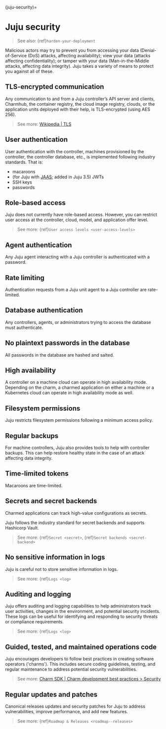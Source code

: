 (juju-security)=
# Juju security

> See also: {ref}`harden-your-deployment`

Malicious actors may try to prevent you from accessing your data (Denial-of-Service (DoS) attacks, affecting availability); view your data (attacks affecting confidentiality); or tamper with your data (Man-in-the-Middle attacks, affecting data integrity). Juju takes a variety of means to protect you against all of these. 

##  TLS-encrypted communication

Any communication to and from a Juju controller’s API server and clients, Charmhub, the container registry, the cloud image registry, clouds, or the application units deployed with their help,  is TLS-encrypted (using AES 256).

> See more: [Wikipedia | TLS](https://en.wikipedia.org/wiki/Transport_Layer_Security)

## User authentication

User authentication with the controller, machines provisioned by the controller, the controller database, etc., is implemented following industry standards. That is:

* macaroons
* (for Juju with [JAAS](https://jaas.ai/); added in Juju 3.5) JWTs 
* SSH keys
* passwords

## Role-based access 

Juju does not currently have role-based access. However, you can restrict user access at the controller, cloud, model, and application offer level.

> See more: {ref}`User access levels <user-access-levels>`

## Agent authentication

Any Juju agent interacting with a Juju controller is authenticated with a password. 

## Rate limiting

Authentication requests from a Juju unit agent to a Juju controller are rate-limited.

## Database authentication

Any controllers, agents, or administrators trying to access the database must authenticate.

## No plaintext passwords in the database

All passwords in the database are hashed and salted.

## High availability

A controller on a machine cloud can operate in high availability mode. Depending on the charm, a charmed application on either a machine or a Kubernetes cloud can operate in high availability mode as well.

## Filesystem permissions

Juju restricts filesystem permissions following a minimum access policy.

## Regular backups

For machine controllers, Juju also provides tools to help with controller backups. This can help restore healthy state in the case of an attack affecting data integrity.

## Time-limited tokens

Macaroons are time-limited.

## Secrets and secret backends

Charmed applications can track high-value configurations as secrets.

Juju follows the industry standard for secret backends and supports Hashicorp Vault.

> See more: {ref}`Secret <secret>`, {ref}`Secret backends <secret-backend>`


## No sensitive information in logs

Juju is careful not to store sensitive information in logs.

> See more: {ref}`Logs <log>`

##  Auditing and logging

Juju offers auditing and logging capabilities to help administrators track user activities, changes in the environment, and potential security incidents. These logs can be useful for identifying and responding to security threats or compliance requirements.

> See more: {ref}`Logs <log>`

## Guided, tested, and maintained operations code

Juju encourages developers to follow best practices in creating software operators ('charms'). This includes secure coding guidelines, testing, and regular maintenance to address potential security vulnerabilities.

> See more: [Charm SDK | Charm development best practices > Security](https://juju.is/docs/sdk/styleguide#heading--security-considerations)

## Regular updates and patches

Canonical releases updates and security patches for Juju to address vulnerabilities, improve performance, and add new features.

> See more: {ref}`Roadmap & Releases <roadmap--releases>`
